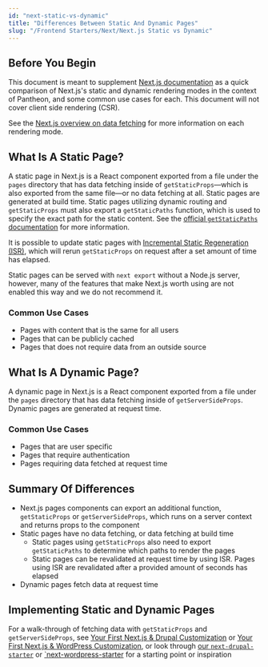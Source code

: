 ```yaml
---
id: "next-static-vs-dynamic"
title: "Differences Between Static And Dynamic Pages"
slug: "/Frontend Starters/Next/Next.js Static vs Dynamic"
---
```


## Before You Begin

This document is meant to supplement [Next.js documentation](https://nextjs.org/docs) as a quick comparison of Next.js's static and dynamic rendering modes in the context of Pantheon, and some common use cases for each. This document will not cover client side rendering (CSR).

See the [Next.js overview on data fetching](https://nextjs.org/docs/basic-features/data-fetching/overview) for more
information on each rendering mode.

## What Is A Static Page?

A static page in Next.js is a React component exported from a file under the `pages` directory that has data fetching inside of `getStaticProps`—which is also exported from the same file—or no data fetching at all. Static pages are generated at build time. Static pages utilizing dynamic routing and `getStaticProps` must also export a `getStaticPaths` function, which is used to specify the exact path for the static content. See the [official `getStaticPaths` documentation](https://nextjs.org/docs/basic-features/data-fetching/get-static-paths) for more information.

It is possible to update static pages with [Incremental Static Regeneration (ISR)](https://nextjs.org/docs/basic-features/data-fetching/incremental-static-regeneration), which will rerun `getStaticProps` on request after a set amount of time has elapsed.

Static pages can be served with `next export` without a Node.js server, however, many of the features that make Next.js worth using are not enabled this way and we do not recommend it.

### Common Use Cases

- Pages with content that is the same for all users
- Pages that can be publicly cached
- Pages that does not require data from an outside source

## What Is A Dynamic Page?

A dynamic page in Next.js is a React component exported from a file under the `pages` directory that has data fetching inside
of `getServerSideProps`. Dynamic pages are generated at request time.

### Common Use Cases

- Pages that are user specific
- Pages that require authentication
- Pages requiring data fetched at request time

## Summary Of Differences

- Next.js pages components can export an additional function, `getStaticProps` or `getServerSideProps`, which runs on a server context and returns props to the component
- Static pages have no data fetching, or data fetching at build time
  - Static pages using `getStaticProps` also need to export `getStaticPaths` to determine which paths to render the pages
  - Static pages can be revalidated at request time by using ISR. Pages using ISR are revalidated after a provided amount of seconds has elapsed
- Dynamic pages fetch data at request time

## Implementing Static and Dynamic Pages

For a walk-through of fetching data with `getStaticProps` and `getServerSideProps`, see [Your First Next.js & Drupal Customization](./Next%20Drupal/your-first-customization.md) or [Your First Next.js & WordPress Customization](./Next%20Wordpress/your-first-customization.md), or look through [our `next-drupal-starter`](https://github.com/pantheon-systems/decoupled-kit-js/tree/canary/starters/next-drupal-starter/) or [`next-wordpress-starter](https://github.com/pantheon-systems/decoupled-kit-js/tree/canary/starters/next-wordpress-starter) for a starting point or inspiration
